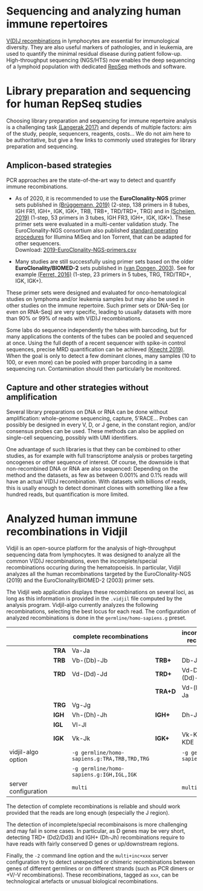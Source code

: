 # Sequencing and analyzing human immune repertoires

[V(D)J recombinations](http://en.wikipedia.org/wiki/V\(D\)J_recombination) in lymphocytes are essential for immunological diversity.
They are also useful markers of pathologies, and in leukemia, are used to quantify the minimal residual disease during patient follow-up.
High-throughput sequencing (NGS/HTS) now enables the deep sequencing of a lymphoid population with dedicated [RepSeq](http://omictools.com/rep-seq-c424-p1.html) methods and software.

# Library preparation and sequencing for human RepSeq studies

Choosing library preparation and sequencing for immune repertoire analysis
is a challenging task [(Langerak 2017)](https://doi.org/10.4049/jimmunol.1602050)
and depends of multiple factors: aim of the study, people, sequencers, reagents, costs...
We do not aim here to be authoritative,
but give a few links to commonly used strategies for library preparation and sequencing.

## Amplicon-based strategies

PCR approaches are the state-of-the-art way to detect
and quantify immune recombinations.

 - As of 2020, it is recommended to use the **EuroClonality-NGS** primer sets
   published in [(Brüggemann, 2019)](https://doi.org/10.1038/s41375-019-0496-7)
   (2-step, 138 primers in 8 tubes, IGH FR1, IGH+, IGK, IGK+, TRB, TRB+, TRD/TRD+, TRG)
   and in [(Scheijen, 2019)](https://doi.org/10.1038/s41375-019-0508-7)
   (1-step, 53 primers in 3 tubes, IGH FR3, IGH+, IGK, IGK+).
   These primer sets were evaluated in a multi-center validation study.
   The EuroClonality-NGS consortium also published
   [standard operating procedures](http://www.euroclonality.org/protocols)
   for Illumina MiSeq and Ion Torrent, that can be adapted for other sequencers.
   <br />
   Download: [2019-EuroClonality-NGS-primers.csv](http://www.vidjil.org/data/2019-EuroClonality-NGS-primers.csv)

 - Many studies are still successfully using primer sets based on
   the older **EuroClonality/BIOMED-2** sets
   published in [(van Dongen, 2003)](https://doi.org/10.1038/sj.leu.2403202).
   See for example [(Ferret, 2016)](http://dx.doi.org/10.1111/bjh.13981)
   (1-step, 23 primers in 5 tubes, TRG, TRD/TRD+, IGK, IGK+).

These primer sets were designed and evaluated for onco-hematological studies on lymphoma and/or leukemia samples
but may also be used in other studies on the immune repertoire.
Such primer sets or DNA-Seq (or even on RNA-Seq) are very specific,
leading to usually datasets with more than 90% or 99% of reads with V(D)J recombinations.

Some labs do sequence independently the tubes with barcoding,
but for many applications the contents of the tubes can be pooled and sequenced at once.
Using the full depth of a recent sequencer with spike-in control sequences,
precise MRD quantification can be achieved [(Knecht 2019)](https://doi.org/10.1038/s41375-019-0499-4).
When the goal is only to detect a few dominant clones,
many samples (10 to 100, or even more)
can be pooled with proper barcoding in a same sequencing run.
Contamination should then particularly be monitored.

## Capture and other strategies without amplification

Several library preparations on DNA or RNA can be done without amplification:
whole-genome sequencing, capture, 5'RACE...
Probes can possibly be designed in every V, D, or J gene, in the constant region, and/or
consensus probes can be used.
These methods can also be applied on single-cell sequencing, possibly with UMI identifiers.

One advantage of such libraries is that they can be combined to other studies,
as for example with full transcriptome analysis
or  probes targeting oncogenes or other sequence of interest.
Of course, the downside is that non-recombined DNA or RNA are also sequenced:
Depending on the method and the datasets,
as few as between 0.001% and 0.1% reads will have an actual V(D)J recombination.
With datasets with billions of reads,
this is usally enough to detect  dominant clones
with something like a few hundred reads,
but quantification is more limited.


# Analyzed human immune recombinations in Vidjil

Vidjil is an open-source platform for the analysis of high-throughput sequencing data from lymphocytes.
It was designed to analyze all the common V(D)J recombinations,
even the incomplete/special recombinations occuring during the hematopoeisis.
In particular, Vidjil analyzes all the human recombinations
targeted by the EuroClonality-NGS (2019) and the EuroClonality/BIOMED-2 (2003) primer sets.

The Vidjil web application displays these recombinations on several loci,
as long as this information
is provided in the `.vidjil` file computed by the analysis program.
Vidjil-algo currently analyzes the following recombinations,
selecting the best locus for each read.
The configuration of analyzed recombinations is done in the `germline/homo-sapiens.g` preset.

|                      |         | complete recombinations                        |           | incomplete/special recombinations |
| -------------------- | ------- | ---------------------------------------------- | --------- | --------------------------------- |
|                      | **TRA** | Va-Ja                                          |           |                                   |
|                      | **TRB** | Vb-(Db)-Jb                                     | **TRB+**  | Db-Jb                             |
|                      | **TRD** | Vd-(Dd)-Jd                                     | **TRD+**  | Vd-Dd3, Dd2-(Dd)-Jd, Dd2-Dd3      |
|                      |         |                                                | **TRA+D** | Vd-(Dd)-Ja, Dd-Ja                 |
|                      | **TRG** | Vg-Jg                                          |           |                                   |
|                      | **IGH** | Vh-(Dh)-Jh                                     | **IGH+**  | Dh-Jh                             |
|                      | **IGL** | Vl-Jl                                          |           |                                   |
|                      | **IGK** | Vk-Jk                                          | **IGK+**  | Vk-KDE, INTRON-KDE                |
| vidjil-algo option   |         | `-g germline/homo-sapiens.g:TRA,TRB,TRD,TRG`   |           | `-g germline/homo-sapiens.g`      |
|                      |         | `-g germline/homo-sapiens.g:IGH,IGL,IGK`       |           |                                   |
| server configuration |         | `multi`                                        |           | `multi+inc`                       |

The detection of complete recombinations is reliable and should work provided that the reads
are long enough (especially the J region).

The detection of incomplete/special recombinaisons is more challenging and may fail in some cases.
In particular, as D genes may be very short, detecting TRD+ (Dd2/Dd3) and IGH+ (Dh-Jh) recombinations
require to have reads with fairly conserved D genes or up/downstream regions.

Finally, the `-2` command line option and the `multi+inc+xxx` server configuration try to
detect unexpected or chimeric recombinations between genes of different germlines or on different
strands (such as PCR dimers or +V/-V recombinations).
These recombinations, tagged as `xxx`, can be technological artefacts or unusual biological recombinations.
